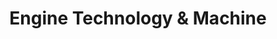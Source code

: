 ---
title: "Engine Technology & Machine"
url: /wayne/engine-technology-and-machine/
shop: car repair
---